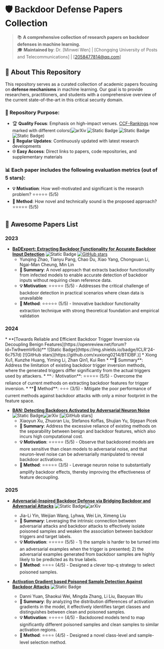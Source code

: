 # 🛡️ Backdoor Defense Papers Collection

> 📚 **A comprehensive collection of research papers on backdoor defenses in machine learning.**  
> 🎓 **Maintained by**: Dr. [Minwei Wen] | [Chongqing University of Posts and Telecommunications] | [2058477814@qq.com]

## 📖 About This Repository

This repository serves as a curated collection of academic papers focusing on **defense mechanisms** in machine learning. Our goal is to provide researchers, practitioners, and students with a comprehensive overview of the current state-of-the-art in this critical security domain.


### 🎯 **Repository Purpose:**
- 🏆 **Quality Focus**: Emphasis on high-impact venues. [CCF-Rankings](https://www.ccf.org.cn/en/About_CCF/Media_Center/) now marked with different colors(![arXiv](https://img.shields.io/badge/CCF_A-dc3545) ![Static Badge](https://img.shields.io/badge/CCF_B-ffc107) ![Static Badge](https://img.shields.io/badge/CCF_C-28a745) ![Static Badge](https://img.shields.io/badge/CCF_None-6c757d))
- 🔄 **Regular Updates**: Continuously updated with latest research developments
- 🌐 **Easy Access**: Direct links to papers, code repositories, and supplementary materials

### 📊 **Each paper includes the following evaluation metrics (out of 5 stars):**
- **💡 Motivation**: How well-motivated and significant is the research problem? ⭐⭐⭐⭐⭐ (5/5)
- **🔧 Method**: How novel and technically sound is the proposed approach? ⭐⭐⭐⭐⭐ (5/5)

<h2 id="awesome-papers"> 👑 Awesome Papers List </h2>

<h3 id="attacks"> 2023 </h3>

* **[BaDExpert: Extracting Backdoor Functionality for Accurate Backdoor Input Detection](https://openreview.net/forum?id=s56xikpD92)** ![Static Badge](https://img.shields.io/badge/ICLR'24-6c757d) [![GitHub stars](https://img.shields.io/github/stars/vtu81/backdoor-toolbox?style=social)]([https://github.com/yunqing-me/AttackVLM](https://github.com/vtu81/backdoor-toolbox)) 
  * Yunqing Zhao, Tianyu Pang, Chao Du, Xiao Yang, Chongxuan Li, Ngai-Man Cheung, Min Lin
  * **📝 Summary**: A novel approach that extracts backdoor functionality from infected models to enable accurate detection of backdoor inputs without requiring clean reference data.
  * **💡 Motivation**: ⭐⭐⭐⭐⭐ (5/5) - Addresses the critical challenge of backdoor detection in practical scenarios where clean data is unavailable
  * **🔧 Method**: ⭐⭐⭐⭐⭐ (5/5) - Innovative backdoor functionality extraction technique with strong theoretical foundation and empirical validation

<h3 id="attacks"> 2024 </h3>
* **[Towards Reliable and Efficient Backdoor Trigger Inversion via Decoupling Benign Features](https://openreview.net/forum?id=Tw9wemV6cb)** ![Static Badge](https://img.shields.io/badge/ICLR'24-6c757d) [![GitHub stars](https://github.com/xuxiong0214/BTIDBF.)]
  * Xiong Xu1, Kunzhe Huang, Yiming Li, Zhan Qin1, Kui Ren
  * **📝 Summary**: Address the limitation of existing backdoor trigger inversion methods, where the generated triggers differ significantly from the actual triggers used by attackers.
  * **💡 Motivation**: ⭐⭐⭐⭐⭐ (5/5) - Overcome the reliance of current methods on extracting backdoor features for trigger inversion.
  * **🔧 Method**: ⭐⭐⭐ (3/5) - Mitigate the poor performance of current methods against backdoor attacks with only a minor footprint in the feature space.

* **[BAN: Detecting Backdoors Activated by Adversarial Neuron Noise](https://openreview.net/forum?id=Tw9wemV6cb)** ![Static Badge](https://img.shields.io/badge/NeurIPS'24-6c757d)![arXiv](https://img.shields.io/badge/CCF_A-dc3545) [![GitHub stars](https://github.com/xiaoyunxxy/ban)]
  * Xiaoyun Xu, Zhuoran Liu, Stefanos Koffas, Shujian Yu, Stjepan Picek
  * **📝 Summary**: Address the excessive reliance of existing methods on the separability between benign and backdoor features, which also incurs high computational cost.
  * **💡 Motivation**: ⭐⭐⭐⭐⭐ (5/5) - Observe that backdoored models are more sensitive than clean models to adversarial noise, and that neuron-level noise can be adversarially manipulated to reveal backdoor activations.
  * **🔧 Method**: ⭐⭐⭐⭐⭐ (3/5) - Leverage neuron noise to substantially amplify backdoor effects, thereby improving the effectiveness of feature decoupling.
    
<h3 id="attacks"> 2025 </h3>

* **[Adversarial-Inspired Backdoor Defense via Bridging Backdoor and Adversarial Attacks](https://ojs.aaai.org/index.php/AAAI/article/view/33030)** ![Static Badge](https://img.shields.io/badge/AAAI'25-6c757d)![arXiv](https://img.shields.io/badge/CCF_A-dc3545)
  * Jia-Li Yin, Weijian Wang, Lyhwa, Wei Lin, Ximeng Liu
  * **📝 Summary**: Leveraging the intrinsic connection between adversarial attacks and backdoor attacks to effectively isolate poisoned samples and weaken the association between backdoor triggers and target labels.
  * **💡 Motivation**: ⭐⭐⭐⭐⭐ (5/5) - 1) the sample is harder to be turned into an adversarial examples when the trigger is presented; 2) the adversarial examples generated from backdoor samples are highly likely to be predicted as its true labels.
  * **🔧 Method**: ⭐⭐⭐⭐ (4/5) - Designed a clever top-q strategy to select poisoned samples.

* **[Activation Gradient based Poisoned Sample Detection Against Backdoor Attacks](https://openreview.net/forum?id=VNMJfBBUd5)** ![Static Badge](https://img.shields.io/badge/ICLR'25-6c757d)
  * Danni Yuan, Shaokui Wei, Mingda Zhang, Li Liu, Baoyuan Wu
  * **📝 Summary**: By analyzing the distribution differences of activation gradients in the model, it effectively identifies target classes and distinguishes between clean and poisoned samples.
  * **💡 Motivation**: ⭐⭐⭐⭐⭐ (4/5) - Backdoored models tend to map significantly different poisoned samples and clean samples to similar activation regions.
  * **🔧 Method**: ⭐⭐⭐⭐ (4/5) - Designed a novel class-level and sample-level selection method.
